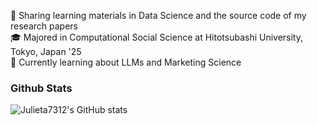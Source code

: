 <!--
### Hi, I'm Julieta!
**Julieta7312/Julieta7312** is a ✨ _special_ ✨ repository because its `README.md` (this file) appears on your GitHub profile.

Here are some ideas to get you started:

- 🔭 I’m currently working on ...
- 🌱 I’m currently learning ...
- 👯 I’m looking to collaborate on ...
- 🤔 I’m looking for help with ...
- 💬 Ask me about ...
- 📫 How to reach me: ...
- 😄 Pronouns: ...
- ⚡ Fun fact: ...
-->
📝 Sharing learning materials in Data Science and the source code of my research papers <br>
🎓 Majored in Computational Social Science at Hitotsubashi University, Tokyo, Japan '25<br>
🌱 Currently learning about LLMs and Marketing Science<br>

### Github Stats
![Julieta7312's GitHub stats](https://github-readme-stats.vercel.app/api?username=Julieta7312&show_icons=true&theme=noctis_minimus)
